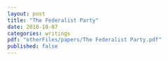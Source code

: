 ```yaml
---
layout: post
title: "The Federalist Party"
date: 2010-10-07
categories: writings
pdf: "otherFiles/papers/The Federalist Party.pdf"
published: false
---
```

